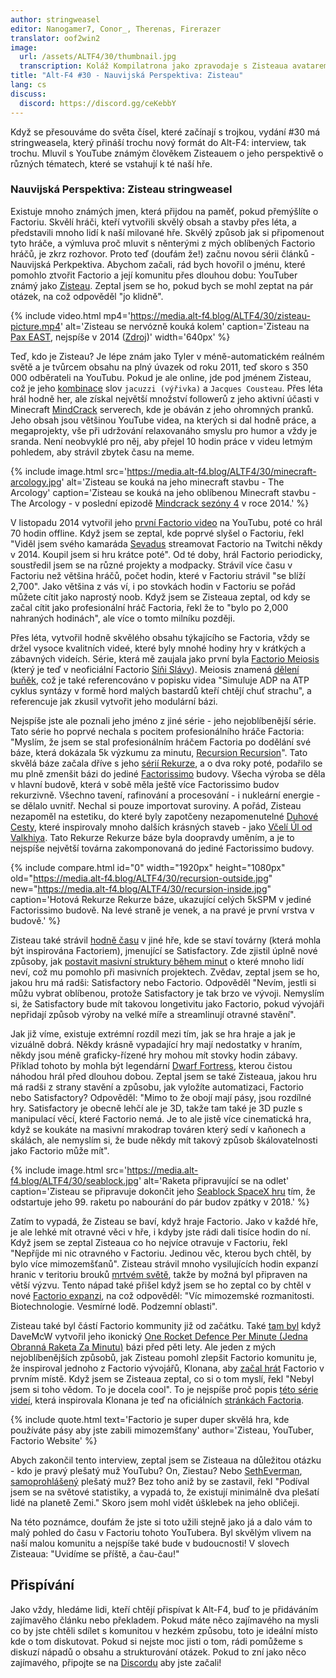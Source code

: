 ```yaml
---
author: stringweasel
editor: Nanogamer7, Conor_, Therenas, Firerazer
translator: oof2win2
image:
  url: /assets/ALTF4/30/thumbnail.jpg
  transcription: Koláž Kompilatrona jako zpravodaje s Zisteaua avatarem v pozadí
title: "Alt-F4 #30 - Nauvijská Perspektiva: Zisteau"
lang: cs
discuss:
  discord: https://discord.gg/ceKebbY
---
```


Když se přesouváme do světa čísel, které začínají s trojkou, vydání #30 má stringweasela, který přináší trochu nový formát do Alt-F4: interview, tak trochu. Mluvil s YouTube známým člověkem Zisteauem o jeho perspektivě o různých tématech, které se vstahují k té naší hře.

### Nauvijská Perspektiva: Zisteau <author>stringweasel</author>

Existuje mnoho známých jmen, která přijdou na paměť, pokud přemýšlíte o Factoriu. Skvělí hráči, kteří vytvořili skvělý obsah a stavby přes léta, a představili mnoho lidí k naší milované hře. Skvělý způsob jak si připomenout tyto hráče, a výmluva proč mluvit s něnterými z mých oblíbených Factorio hráčů, je zkrz rozhovor. Proto teď (doufám že!) začnu novou sérii článků - Nauvijská Perkpektiva. Abychom začali, rád bych hovořil o jménu, které pomohlo ztvořit Factorio a její komunitu přes dlouhou dobu: YouTuber známý jako [Zisteau](https://www.youtube.com/user/Zisteau). Zeptal jsem se ho, pokud bych se mohl zeptat na pár otázek, na což odpověděl "jo klidně".

{% include video.html mp4='https://media.alt-f4.blog/ALTF4/30/zisteau-picture.mp4' alt='Zisteau se nervózně kouká kolem' caption='Zisteau na <a href="http://mindcrack.altervista.org/wiki/Penny_Arcade_Expo#Attendees_4">Pax EAST</a>, nejspíše v 2014 (<a href="https://gfycat.com/lastmaturedoctorfish-nervous">Zdroj</a>)' width='640px' %}

Teď, kdo je Zisteau? Je lépe znám jako Tyler v méně-automatickém reálném světě a je tvůrcem obsahu na plný úvazek od roku 2011, teď skoro s 350 000 odběrateli na YouTubu. Pokud je ale online, jde pod jménem Zisteau, což je jeho [kombinace](http://mindcrack.altervista.org/wiki/Zisteau) slov `jacuzzi (výřivka)` a `Jacques Cousteau`. Přes léta hrál hodně her, ale získal největší množství followerů z jeho aktivní účasti v Minecraft [MindCrack](http://mindcrack.altervista.org/wiki/Mindcrack) serverech, kde je obáván z jeho ohromných pranků. Jeho obsah jsou většinou YouTube videa, na kterých si dal hodně práce, a megaprojekty, vše při udržování relaxovanáho smyslu pro humor a vždy je sranda. Není neobvyklé pro něj, aby přejel 10 hodin práce v videu letmým pohledem, aby strávil zbytek času na meme.

{% include image.html src='https://media.alt-f4.blog/ALTF4/30/minecraft-arcology.jpg' alt='Zisteau se kouká na jeho minecraft stavbu - The Arcology' caption='Zisteau se kouká na jeho oblíbenou Minecraft stavbu - The Arcology - v poslední epizodě <a href="https://youtu.be/ZspHTWWFtRQ">Mindcrack sezóny 4</a> v roce 2014.' %}

V listopadu 2014 vytvořil jeho [první Factorio video](https://youtu.be/aGnifxzUVcg) na YouTubu, poté co hrál 70 hodin offline. Když jsem se zeptal, kde poprvé slyšel o Factoriu, řekl "Viděl jsem svého kamaráda [Sevadus](http://www.twitch.tv/sevadus) streamovat Factorio na Twitchi někdy v 2014. Koupil jsem si hru krátce poté". Od té doby, hrál Factorio periodicky, soustředil jsem se na různé projekty a modpacky. Strávil více času v Factoriu než většina hráčů, počet hodin, které v Factoriu strávil "se blíží 2,700". Jako většina z vás ví, i po stovkách hodin v Factoriu se pořád můžete cítit jako naprostý noob. Když jsem se Zisteaua zeptal, od kdy se začal cítit jako profesionální hráč Factoria, řekl že to "bylo po 2,000 nahraných hodinách", ale více o tomto milníku později.

Přes léta, vytvořil hodně skvělého obsahu týkajícího se Factoria, vždy se držel vysoce kvalitních videé, které byly mnohé hodiny hry v krátkých a zábavných videích. Série, která mě zaujala jako první byla [Factorio Meiosis](https://www.youtube.com/playlist?list=PLVPJ1jbg0CaFzYF6jJyUIJYXYpCE4UIr3) (který je teď v neoficiální Factorio [Síňi Slávy](https://mods.factorio.com/mod/HallOfFame)). Meiosis znamená [dělení buňěk](https://en.wikipedia.org/wiki/Meiosis), což je také referencováno v popisku videa "Simuluje ADP na ATP cyklus syntázy v formě hord malých bastardů kteří chtějí chuť strachu", a referencuje jak zkusil vytvořit jeho modulární bázi.

Nejspíše jste ale poznali jeho jméno z jiné série - jeho nejoblíbenější série. Tato série ho poprvé nechala s pocitem profesionálního hráče Factoria: "Myslím, že jsem se stal profesionálním hráčem Factoria po dodělání své báze, která dokázala 5k výzkumu za minutu, [Recursion Recursion](https://www.youtube.com/playlist?list=PLVPJ1jbg0CaEmsyyTMXc6k9UAvJEHMITh)". Tato skvělá báze začala dříve s jeho [sérií Rekurze](https://www.youtube.com/playlist?list=PLVPJ1jbg0CaFcabUTWbxjYppVK9c4FA8a), a o dva roky poté, podařilo se mu plně zmenšit bázi do jediné [Factorissimo](https://mods.factorio.com/mod/Factorissimo2) budovy. Všecha výroba se děla v hlavní budově, která v sobě měla ještě více Factorissimo budov rekurzivně. Všechno tavení, rafinování a procesování - i nukleární energie - se dělalo uvnitř. Nechal si pouze importovat suroviny. A pořád, Zisteau nezapoměl na estetiku, do které byly zapotčeny nezapomenutelné [Duhové Cesty](https://youtu.be/-WhDtg-6_b4?t=96), které inspirovaly mnoho dalších krásných staveb - jako [Včelí Úl od Valkhiya](https://youtu.be/hWOZiN1kaAc). Tato Rekurze Rekurze báze byla doopravdy uměním, a je to nejspíše největší továrna zakomponovaná do jediné Factorissimo budovy.

{% include compare.html id="0" width="1920px" height="1080px" old="https://media.alt-f4.blog/ALTF4/30/recursion-outside.jpg" new="https://media.alt-f4.blog/ALTF4/30/recursion-inside.jpg" caption='Hotová Rekurze Rekurze báze, ukazující celých 5kSPM v jediné Factorissimo budově. Na levé straně je venek, a na pravé je první vrstva v budově.' %}

Zisteau také strávil [hodně času](https://www.youtube.com/playlist?list=PLVPJ1jbg0CaE8bz7-qtoLfRcG7QlUwT-L) v jiné hře, kde se staví továrny (která mohla být inspirována Factoriem), jmenující se Satisfactory. Zde zjistil úplně nové způsoby, jak [postavit masivní struktury během minut](https://youtu.be/T6F0IQqNQmU) o které mnoho lidí neví, což mu pomohlo při masivních projektech. Zvědav, zeptal jsem se ho, jakou hru má radši: Satisfactory nebo Factorio. Odpověděl "Nevím, jestli si můžu vybrat oblíbenou, protože Satisfactory je tak brzo ve vývoji. Nemyslím si, že Satisfactory bude mít takovou longetivitu jako Factorio, pokud vývojáři nepřidají způsob výroby na velké míře a streamlinují otravné stavění".

Jak již víme, existuje extrémní rozdíl mezi tím, jak se hra hraje a jak je vizuálně dobrá. Někdy krásně vypadající hry mají nedostatky v hraním, někdy jsou méně graficky-řízené hry mohou mít stovky hodin zábavy. Příklad tohoto by mohla být legendární [Dwarf Fortress](http://www.bay12games.com/dwarves/), kterou čistou náhodou hrál před dlouhou dobou. Zeptal jsem se také Zisteaua, jakou hru má radši z strany stavění a způsobu, jak vyložíte automatizaci, Factorio nebo Satisfactory? Odpověděl: "Mimo to že obojí mají pásy, jsou rozdílné hry. Satisfactory je obecně lehčí ale je 3D, takže tam také je 3D puzle s manipulací věcí, které Factorio nemá. Je to ale jistě více cinematická hra, když se koukáte na masivní mrakodrap továren který sedí v kaňonech a skálách, ale nemyslím si, že bude někdy mít takový způsob škálovatelnosti jako Factorio může mít".

{% include image.html src='https://media.alt-f4.blog/ALTF4/30/seablock.jpg' alt='Raketa připravující se na odlet' caption='Zisteau se připravuje dokončit jeho <a href="https://www.youtube.com/playlist?list=PLVPJ1jbg0CaGW9Z7ZmBkaD4gvVjnkyXQA">Seablock SpaceX hru</a> tím, že odstartuje jeho 99. raketu po nabourání do pár budov zpátky v 2018.' %}

Zatím to vypadá, že Zisteau se baví, když hraje Factorio. Jako v každé hře, je ale lehké mít otravné věci v hře, i kdyby jste rádi dali tisíce hodin do ní. Když jsem se zeptal Zisteaua co ho nejvíce otravuje v Factoriu, řekl "Nepříjde mi nic otravného v Factoriu. Jedinou věc, kterou bych chtěl, by bylo více mimozemšťanů". Zisteau strávil mnoho vysilujících hodin expanzí hranic v teritoriu brouků [mrtvém světě](https://youtu.be/Z2C1pOMY5og?t=96), takže by možná byl připraven na větší výzvu. Tento nápad také přišel když jsem se ho zeptal co by chtěl v nové [Factorio expanzi](https://factorio.com/blog/post/fff-365), na což odpověděl: "Víc mimozemské rozmanitosti. Biotechnologie. Vesmírné lodě. Podzemní oblasti".

Zisteau také byl částí Factorio kommunity již od začátku. Také [tam byl](https://www.reddit.com/r/factorio/comments/3biwcf/one_minute_rocket_defense/csmk0he?utm_source=share&utm_medium=web2x&context=3) když DaveMcW vytvořil jeho ikonický [One Rocket Defence Per Minute (Jedna Obranná Raketa Za Minutu)](https://alt-f4.blog/ALTF4-13/) bázi před pěti lety. Ale jeden z mých nejoblíbenějších způsobů, jak Zisteau pomohl zlepšit Factorio komunitu je, že inspiroval jednoho z Factorio vývojářů, Klonana, aby [začal hrát](https://factorio.com/blog/post/fff-300) Factorio v prvním místě. Když jsem se Zisteaua zeptal, co si o tom myslí, řekl "Nebyl jsem si toho vědom. To je docela cool". To je nejspíše proč popis [této série videí](https://youtu.be/aGnifxzUVcg), která inspirovala Klonana je teď na oficiálních [stránkách Factoria](https://www.factorio.com/).

{% include quote.html text='Factorio je super duper skvělá hra, kde používáte pásy aby jste zabili mimozemšťany' author='Zisteau, YouTuber, Factorio Website' %}

Abych zakončil tento interview, zeptal jsem se Zisteaua na důležitou otázku - kdo je pravý plešatý muž YouTubu? On, Ziestau? Nebo [SethEverman](https://youtu.be/xCY9B8POq3A), [samoprohlášený](https://www.youtube.com/watch?v=DyDfgMOUjCI&lc=Ugyb0OkJoZemhn5BD194AaABAg&ab_channel=BillieEilishVEVO) plešatý muž? Bez toho aniž by se zastavil, řekl "Podíval jsem se na světové statistiky, a vypadá to, že existují minimálně dva plešatí lidé na planetě Zemi." Skoro jsem mohl vidět úšklebek na jeho obličeji.

Na této poznámce, doufám že jste si toto užili stejně jako já a dalo vám to malý pohled do času v Factoriu tohoto YouTubera. Byl skvělým vlivem na naší malou komunitu a nejspíše také bude v budoucnosti! V slovech Zisteaua: "Uvidíme se příště, a čau-čau!"

## Přispívání

Jako vždy, hledáme lidi, kteří chtějí přispívat k Alt-F4, buď to je přidáváním zajímavěho článku nebo překladem. Pokud máte něco zajímavého na mysli co by jste chtěli sdílet s komunitou v hezkém způsobu, toto je ideální místo kde o tom diskutovat. Pokud si nejste moc jisti o tom, rádi pomůžeme s diskuzí nápadů o obsahu a strukturování otázek. Pokud to zní jako něco zajímavého, připojte se na [Discordu](https://discord.gg/nxnCFkb) aby jste začali!

